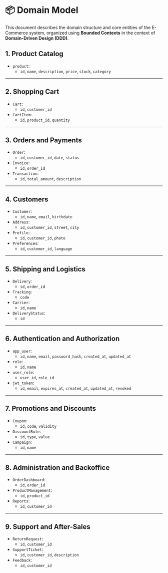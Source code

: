 # 📦 Domain Model

This document describes the domain structure and core entities of the E-Commerce system, organized using **Bounded Contexts** in the context of **Domain-Driven Design (DDD)**.

## 1. Product Catalog

- `product`:
  - `id`, `name`, `description`, `price`, `stock`, `category`

---

## 2. Shopping Cart

- `Cart`:
  - `id`, `customer_id`
- `CartItem`:
  - `id`, `product_id`, `quantity`

---

## 3. Orders and Payments

- `Order`:
  - `id`, `customer_id`, `date`, `status`
- `Invoice`:
  - `id`, `order_id`
- `Transaction`:
  - `id`, `total_amount`, `description`

---

## 4. Customers

- `Customer`:
  - `id`, `name`, `email`, `birthdate`
- `Address`:
  - `id`, `customer_id`, `street`, `city`
- `Profile`:
  - `id`, `customer_id`, `photo`
- `Preferences`:
  - `id`, `customer_id`, `language`

---

## 5. Shipping and Logistics

- `Delivery`:
  - `id`, `order_id`
- `Tracking`:
  - `code`
- `Carrier`:
  - `id`, `name`
- `DeliveryStatus`:
  - `id`

---

## 6. Authentication and Authorization

- `app_user`:
  - `id`, `name`, `email`, `password_hash`, `created_at`, `updated_at`
- `role`:
  - `id`, `name`
- `user_role`:
  - `user_id`, `role_id`
- `jwt_token`:
  - `id`, `email`, `expires_at`, `created_at`, `updated_at`, `revoked`

---

## 7. Promotions and Discounts

- `Coupon`:
  - `id`, `code`, `validity`
- `DiscountRule`:
  - `id`, `type`, `value`
- `Campaign`:
  - `id`, `name`

---

## 8. Administration and Backoffice

- `OrderDashboard`:
  - `id`, `order_id`
- `ProductManagement`:
  - `id`, `product_id`
- `Reports`:
  - `id`, `customer_id`

---

## 9. Support and After-Sales

- `ReturnRequest`:
  - `id`, `customer_id`
- `SupportTicket`:
  - `id`, `customer_id`, `description`
- `Feedback`:
  - `id`, `customer_id`
